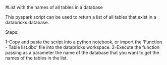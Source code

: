 #List with the names of all tables in a database

This pyspark script can be used to return a list of all tables that exist in a databricks database.

Steps:

1-Copy and paste the script into a python notebook, or import the 'Function - Table list.dbc' file into the databricks workspace.
2-Execute the function passing as a parameter the name of the database that you want to get the names of the tables in the list.
